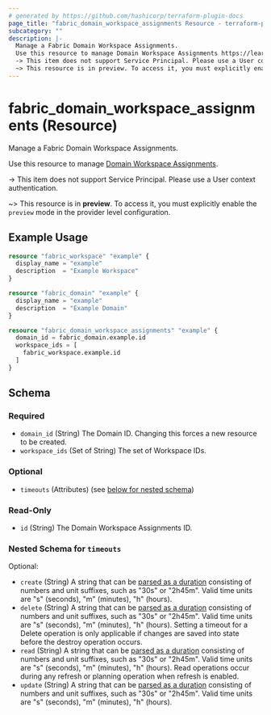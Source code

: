 ```yaml
---
# generated by https://github.com/hashicorp/terraform-plugin-docs
page_title: "fabric_domain_workspace_assignments Resource - terraform-provider-fabric"
subcategory: ""
description: |-
  Manage a Fabric Domain Workspace Assignments.
  Use this resource to manage Domain Workspace Assignments https://learn.microsoft.com/fabric/governance/domains.
  -> This item does not support Service Principal. Please use a User context authentication.
  ~> This resource is in preview. To access it, you must explicitly enable the preview mode in the provider level configuration.
---
```


# fabric_domain_workspace_assignments (Resource)

Manage a Fabric Domain Workspace Assignments.

Use this resource to manage [Domain Workspace Assignments](https://learn.microsoft.com/fabric/governance/domains).

-> This item does not support Service Principal. Please use a User context authentication.

~> This resource is in **preview**. To access it, you must explicitly enable the `preview` mode in the provider level configuration.

## Example Usage

```terraform
resource "fabric_workspace" "example" {
  display_name = "example"
  description  = "Example Workspace"
}

resource "fabric_domain" "example" {
  display_name = "example"
  description  = "Example Domain"
}

resource "fabric_domain_workspace_assignments" "example" {
  domain_id = fabric_domain.example.id
  workspace_ids = [
    fabric_workspace.example.id
  ]
}
```

<!-- schema generated by tfplugindocs -->
## Schema

### Required

- `domain_id` (String) The Domain ID. Changing this forces a new resource to be created.
- `workspace_ids` (Set of String) The set of Workspace IDs.

### Optional

- `timeouts` (Attributes) (see [below for nested schema](#nestedatt--timeouts))

### Read-Only

- `id` (String) The Domain Workspace Assignments ID.

<a id="nestedatt--timeouts"></a>

### Nested Schema for `timeouts`

Optional:

- `create` (String) A string that can be [parsed as a duration](https://pkg.go.dev/time#ParseDuration) consisting of numbers and unit suffixes, such as "30s" or "2h45m". Valid time units are "s" (seconds), "m" (minutes), "h" (hours).
- `delete` (String) A string that can be [parsed as a duration](https://pkg.go.dev/time#ParseDuration) consisting of numbers and unit suffixes, such as "30s" or "2h45m". Valid time units are "s" (seconds), "m" (minutes), "h" (hours). Setting a timeout for a Delete operation is only applicable if changes are saved into state before the destroy operation occurs.
- `read` (String) A string that can be [parsed as a duration](https://pkg.go.dev/time#ParseDuration) consisting of numbers and unit suffixes, such as "30s" or "2h45m". Valid time units are "s" (seconds), "m" (minutes), "h" (hours). Read operations occur during any refresh or planning operation when refresh is enabled.
- `update` (String) A string that can be [parsed as a duration](https://pkg.go.dev/time#ParseDuration) consisting of numbers and unit suffixes, such as "30s" or "2h45m". Valid time units are "s" (seconds), "m" (minutes), "h" (hours).
